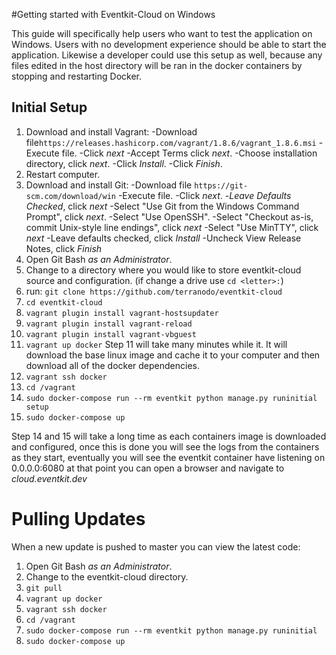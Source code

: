 #Getting started with Eventkit-Cloud on Windows

This guide will specifically help users who want to test the application on Windows.  Users with no development experience should be able to start the application.  Likewise a developer could use this setup as well, because any files edited in the host directory will be ran in the docker containers by stopping and restarting Docker.
## Initial Setup
1. Download and install Vagrant:
   -Download file`https://releases.hashicorp.com/vagrant/1.8.6/vagrant_1.8.6.msi`
   -Execute file.
   -Click *next*
   -Accept Terms click *next*.
   -Choose installation directory, click *next*.
   -Click *Install*.
   -Click *Finish*.
2. Restart computer.
3. Download and install Git:
   -Download file `https://git-scm.com/download/win`
   -Execute file. 
   -Click *next*.
   -_Leave Defaults Checked_, click *next*
   -Select "Use Git from the Windows Command Prompt", click *next*.
   -Select "Use OpenSSH".
   -Select "Checkout as-is, commit Unix-style line endings", click *next*
   -Select "Use MinTTY", click *next*
   -Leave defaults checked, click *Install*
   -Uncheck View Release Notes, click *Finish*
4. Open Git Bash *as an Administrator*.
5. Change to a directory where you would like to store eventkit-cloud source and configuration. (if change a drive use `cd <letter>:`)
6. run: `git clone https://github.com/terranodo/eventkit-cloud`
7. `cd eventkit-cloud`
8. `vagrant plugin install vagrant-hostsupdater`
9. `vagrant plugin install vagrant-reload`
10. `vagrant plugin install vagrant-vbguest`
11. `vagrant up docker`
Step 11 will take many minutes while it.  It will download the base linux image and cache it to your computer and then download all of the docker dependencies.
12. `vagrant ssh docker`
13. `cd /vagrant`
14. `sudo docker-compose run --rm eventkit python manage.py runinitial setup`
15. `sudo docker-compose up`

Step 14 and 15 will take a long time as each containers image is downloaded and configured, once this is done you will see the logs from the containers as they start, eventually you will see the eventkit container have listening on 0.0.0.0:6080 at that point you can open a browser and navigate to *cloud.eventkit.dev*

# Pulling Updates
When a new update is pushed to master you can view the latest code:
1. Open Git Bash *as an Administrator*.
2. Change to the eventkit-cloud directory.
3. `git pull`
4. `vagrant up docker`
5. `vagrant ssh docker`
6. `cd /vagrant`
7. `sudo docker-compose run --rm eventkit python manage.py runinitial`
8. `sudo docker-compose up`